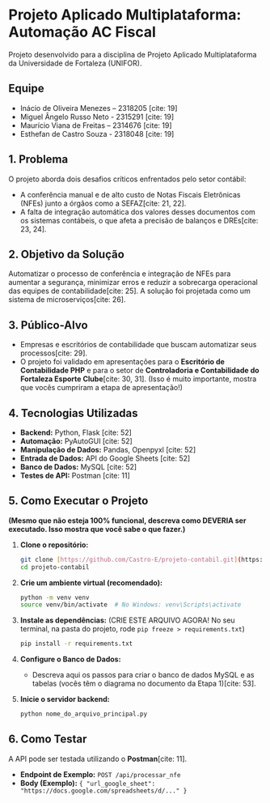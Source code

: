 # Projeto Aplicado Multiplataforma: Automação AC Fiscal

Projeto desenvolvido para a disciplina de Projeto Aplicado Multiplataforma da Universidade de Fortaleza (UNIFOR).

## Equipe

* Inácio de Oliveira Menezes – 2318205 [cite: 19]
* Miguel Ângelo Russo Neto - 2315291 [cite: 19]
* Maurício Viana de Freitas – 2314676 [cite: 19]
* Esthefan de Castro Souza - 2318048 [cite: 19]

## 1. Problema

O projeto aborda dois desafios críticos enfrentados pelo setor contábil:
* A conferência manual e de alto custo de Notas Fiscais Eletrônicas (NFEs) junto a órgãos como a SEFAZ[cite: 21, 22].
* A falta de integração automática dos valores desses documentos com os sistemas contábeis, o que afeta a precisão de balanços e DREs[cite: 23, 24].

## 2. Objetivo da Solução

Automatizar o processo de conferência e integração de NFEs para aumentar a segurança, minimizar erros e reduzir a sobrecarga operacional das equipes de contabilidade[cite: 25]. A solução foi projetada como um sistema de microserviços[cite: 26].

## 3. Público-Alvo

* Empresas e escritórios de contabilidade que buscam automatizar seus processos[cite: 29].
* O projeto foi validado em apresentações para o **Escritório de Contabilidade PHP** e para o setor de **Controladoria e Contabilidade do Fortaleza Esporte Clube**[cite: 30, 31]. (Isso é muito importante, mostra que vocês cumpriram a etapa de apresentação!)

## 4. Tecnologias Utilizadas

* **Backend:** Python, Flask [cite: 52]
* **Automação:** PyAutoGUI [cite: 52]
* **Manipulação de Dados:** Pandas, Openpyxl [cite: 52]
* **Entrada de Dados:** API do Google Sheets [cite: 52]
* **Banco de Dados:** MySQL [cite: 52]
* **Testes de API:** Postman [cite: 11]

## 5. Como Executar o Projeto

**(Mesmo que não esteja 100% funcional, descreva como DEVERIA ser executado. Isso mostra que você sabe o que fazer.)**

1.  **Clone o repositório:**
    ```bash
    git clone [https://github.com/Castro-E/projeto-contabil.git](https://github.com/Castro-E/projeto-contabil.git)
    cd projeto-contabil
    ```
2.  **Crie um ambiente virtual (recomendado):**
    ```bash
    python -m venv venv
    source venv/bin/activate  # No Windows: venv\Scripts\activate
    ```
3.  **Instale as dependências:**
    (CRIE ESTE ARQUIVO AGORA! No seu terminal, na pasta do projeto, rode `pip freeze > requirements.txt`)
    ```bash
    pip install -r requirements.txt
    ```
4.  **Configure o Banco de Dados:**
    * Descreva aqui os passos para criar o banco de dados MySQL e as tabelas (vocês têm o diagrama no documento da Etapa 1)[cite: 53].

5.  **Inicie o servidor backend:**
    ```bash
    python nome_do_arquivo_principal.py
    ```

## 6. Como Testar

A API pode ser testada utilizando o **Postman**[cite: 11].
* **Endpoint de Exemplo:** `POST /api/processar_nfe`
* **Body (Exemplo):** `{ "url_google_sheet": "https://docs.google.com/spreadsheets/d/..." }`